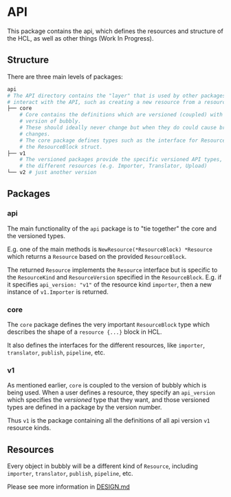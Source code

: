 # API

This package contains the api, which defines the resources and structure of the HCL, as well as other things (Work In Progress).

## Structure

There are three main levels of packages:

```bash
api
# The API directory contains the "layer" that is used by other packages to
# interact with the API, such as creating a new resource from a resource block
├── core
    # Core contains the definitions which are versioned (coupled) with the
    # version of bubbly.
    # These should ideally never change but when they do could cause breaking
    # changes.
    # The core package defines types such as the interface for Resources and
    # the ResourceBlock struct.
├── v1
    # The versioned packages provide the specific versioned API types, such as
    # the different resources (e.g. Importer, Translator, Upload)
└── v2 # just another version
```

## Packages

### api

The main functionality of the `api` package is to "tie together" the core and the versioned types.

E.g. one of the main methods is `NewResource(*ResourceBlock) *Resource` which returns a `Resource` based on the provided `ResourceBlock`.

The returned `Resource` implements the `Resource` interface but is specific to the `ResourceKind` and `ResourceVersion` specified in the `ResourceBlock`.
E.g. if it specifies `api_version: "v1"` of the resource kind `importer`, then a new instance of `v1.Importer` is returned.

### core

The `core` package defines the very important `ResourceBlock` type which describes the shape of a `resource {...}` block in HCL.

It also defines the interfaces for the different resources, like `importer`, `translator`, `publish`, `pipeline`, etc.

### v1

As mentioned earlier, `core` is coupled to the version of bubbly which is being used.
When a user defines a resource, they specify an `api_version` which specifies the *versioned* type that they want, and those versioned types are defined in a package by the version number.

Thus `v1` is the package containing all the definitions of all api version `v1` resource kinds.

## Resources

Every object in bubbly will be a different kind of `Resource`, including `importer`, `translator`, `publish`, `pipeline`, etc.

Please see more information in [DESIGN.md](../docs/DESIGN.md)
